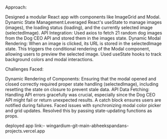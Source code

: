 Approach:

Designed a modular React app with components like ImageGrid and Modal.
Dynamic State Management:Leveraged React's useState to manage images (images), the loading status (loading), and the currently selected image (selectedImage).
API Integration: Used axios to fetch 21 random dog images from the Dog CEO API and stored them in the images state.
Dynamic Modal Rendering: When an image is clicked, its URL is stored in the selectedImage state. This triggers the conditional rendering of the Modal component, allowing users to preview the selected image.
Used useState hooks to track background colors and modal interactions.

Challenges Faced:

Dynamic Rendering of Components: Ensuring that the modal opened and closed correctly required proper state handling (selectedImage), including resetting the state on closure to prevent stale data.
API Data Fetching: Handling API errors gracefully was crucial, especially since the Dog CEO API might fail or return unexpected results. A catch block ensures users are notified during failures.
Faced issues with synchronizing modal color picker and grid updates. Resolved this by passing state-updating functions as props.


deployed app link:- wingardium-git-main-abheekspandans-projects.vercel.app


